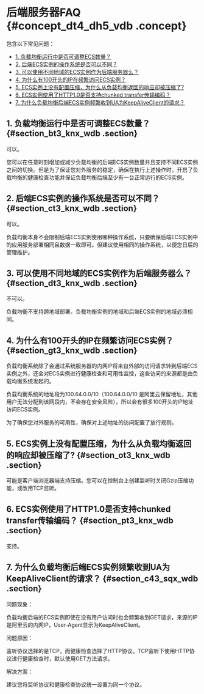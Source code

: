 # 后端服务器FAQ {#concept_dt4_dh5_vdb .concept}

包含以下常见问题：

-   [1. 负载均衡运行中是否可调整ECS数量？](#section_bt3_knx_wdb)
-   [2. 后端ECS实例的操作系统是否可以不同？](#section_ct3_knx_wdb)
-   [3. 可以使用不同地域的ECS实例作为后端服务器么？](#section_dt3_knx_wdb)
-   [4. 为什么有100开头的IP在频繁访问ECS实例？](#section_gt3_knx_wdb)
-   [5. ECS实例上没有配置压缩，为什么从负载均衡返回的响应却被压缩了?](#section_ot3_knx_wdb)
-   [6. ECS实例使用了HTTP1.0是否支持chunked transfer传输编码？](#section_pt3_knx_wdb)
-   [7. 为什么负载均衡后端ECS实例频繁收到UA为KeepAliveClient的请求？](#section_c43_sqx_wdb)

## 1. 负载均衡运行中是否可调整ECS数量？ {#section_bt3_knx_wdb .section}

可以。

您可以在任意时刻增加或减少负载均衡的后端ECS实例数量并且支持不同ECS实例之间的切换。但是为了保证您对外服务的稳定，确保在执行上述操作时，开启了负载均衡的健康检查功能并保证负载均衡后端至少有一台正常运行的ECS实例。

## 2. 后端ECS实例的操作系统是否可以不同？ {#section_ct3_knx_wdb .section}

可以。

负载均衡本身不会限制后端ECS实例使用哪种操作系统，只要确保后端ECS实例中的应用服务部署相同且数据一致即可。但建议使用相同的操作系统，以便您日后的管理维护。

## 3. 可以使用不同地域的ECS实例作为后端服务器么？ {#section_dt3_knx_wdb .section}

不可以。

负载均衡不支持跨地域部署。负载均衡实例的地域和后端ECS实例的地域必须相同。

## 4. 为什么有100开头的IP在频繁访问ECS实例？ {#section_gt3_knx_wdb .section}

负载均衡系统除了会通过系统服务器的内网IP将来自外部的访问请求转到后端ECS实例之外，还会对ECS实例进行健康检查和可用性监控，这些访问的来源都是由负载均衡系统发起的。

负载均衡系统的地址段为100.64.0.0/10（100.64.0.0/10 是阿里云保留地址，其他用户无法分配到该网段内，不会存在安全风险），所以会有很多100开头的IP地址访问ECS实例。

为了确保您对外服务的可用性，确保对上述地址的访问配置了放行规则。

## 5. ECS实例上没有配置压缩，为什么从负载均衡返回的响应却被压缩了? {#section_ot3_knx_wdb .section}

可能是客户端浏览器端支持压缩。您可以在控制台上创建监听时关闭Gzip压缩功能，或改用TCP监听。

## 6. ECS实例使用了HTTP1.0是否支持chunked transfer传输编码？ {#section_pt3_knx_wdb .section}

支持。

## 7. 为什么负载均衡后端ECS实例频繁收到UA为KeepAliveClient的请求？ {#section_c43_sqx_wdb .section}

问题现象：

负载均衡后端的ECS实例即使在没有用户访问时也会频繁收到GET请求，来源的IP是阿里云的内网IP，User-Agent显示为KeepAliveClient。

问题原因：

监听协议选择的是TCP，而健康检查选择了HTTP协议。TCP监听下使用HTTP协议进行健康检查时，默认使用GET方法请求。

解决方案：

建议您将监听协议和健康检查协议统一设置为同一个协议。


